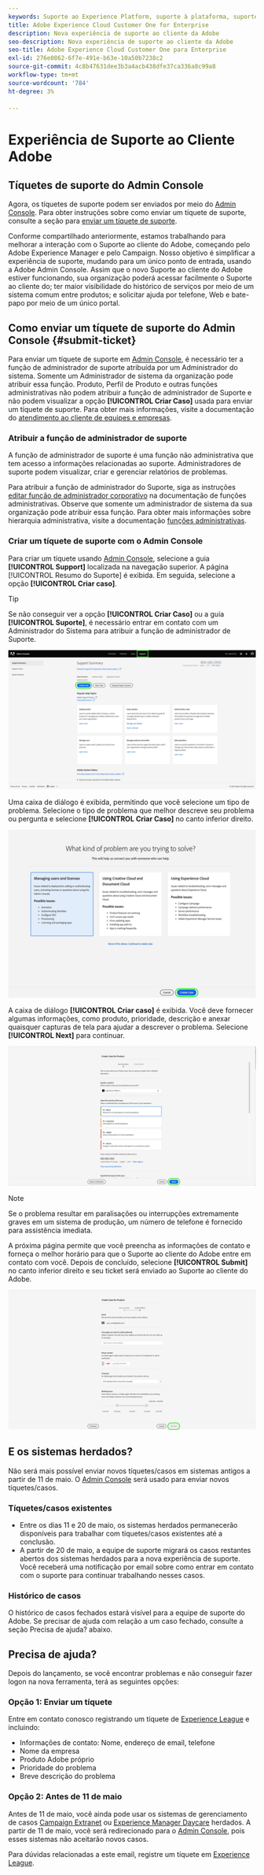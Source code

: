 ```yaml
---
keywords: Suporte ao Experience Platform, suporte à plataforma, suporte a serviços inteligentes; Suporte a assistência ao cliente; Apoio à atribuição de ajudas; suporte a rtcdp; enviar tíquete de suporte, suporte ao cliente
title: Adobe Experience Cloud Customer One for Enterprise
description: Nova experiência de suporte ao cliente da Adobe
seo-description: Nova experiência de suporte ao cliente da Adobe
seo-title: Adobe Experience Cloud Customer One para Enterprise
exl-id: 276e0862-6f7e-491e-b63e-10a50b7238c2
source-git-commit: 4c8b47631dee3b3a4acb438dfe37ca336a8c99a8
workflow-type: tm+mt
source-wordcount: '784'
ht-degree: 3%

---
```


# Experiência de Suporte ao Cliente Adobe

## Tíquetes de suporte do Admin Console

Agora, os tíquetes de suporte podem ser enviados por meio do [Admin Console](https://adminconsole.adobe.com/). Para obter instruções sobre como enviar um tíquete de suporte, consulte a seção para [enviar um tíquete de suporte](#submit-ticket).

Conforme compartilhado anteriormente, estamos trabalhando para melhorar a interação com o Suporte ao cliente do Adobe, começando pelo Adobe Experience Manager e pelo Campaign. Nosso objetivo é simplificar a experiência de suporte, mudando para um único ponto de entrada, usando a Adobe Admin Console. Assim que o novo Suporte ao cliente do Adobe estiver funcionando, sua organização poderá acessar facilmente o Suporte ao cliente do; ter maior visibilidade do histórico de serviços por meio de um sistema comum entre produtos; e solicitar ajuda por telefone, Web e bate-papo por meio de um único portal.

## Como enviar um tíquete de suporte do Admin Console {#submit-ticket}

Para enviar um tíquete de suporte em [Admin Console](https://adminconsole.adobe.com/), é necessário ter a função de administrador de suporte atribuída por um Administrador do sistema. Somente um Administrador de sistema da organização pode atribuir essa função. Produto, Perfil de Produto e outras funções administrativas não podem atribuir a função de administrador de Suporte e não podem visualizar a opção **[!UICONTROL Criar Caso]** usada para enviar um tíquete de suporte. Para obter mais informações, visite a documentação do [atendimento ao cliente de equipes e empresas](https://helpx.adobe.com/enterprise/using/support-and-expert-services.html).

### Atribuir a função de administrador de suporte

A função de administrador de suporte é uma função não administrativa que tem acesso a informações relacionadas ao suporte. Administradores de suporte podem visualizar, criar e gerenciar relatórios de problemas.

Para atribuir a função de administrador do Suporte, siga as instruções [editar função de administrador corporativo](https://helpx.adobe.com/enterprise/using/admin-roles.html#add-admin-teams) na documentação de funções administrativas. Observe que somente um administrador de sistema da sua organização pode atribuir essa função. Para obter mais informações sobre hierarquia administrativa, visite a documentação [funções administrativas](https://helpx.adobe.com/enterprise/admin-guide.html/enterprise/using/admin-roles.ug.html).

### Criar um tíquete de suporte com o Admin Console

Para criar um tíquete usando [Admin Console](https://adminconsole.adobe.com/), selecione a guia **[!UICONTROL Support]** localizada na navegação superior. A página [!UICONTROL Resumo do Suporte] é exibida. Em seguida, selecione a opção **[!UICONTROL Criar caso]**.

>[!TIP]
>
> Se não conseguir ver a opção **[!UICONTROL Criar Caso]** ou a guia **[!UICONTROL Suporte]**, é necessário entrar em contato com um Administrador do Sistema para atribuir a função de administrador de Suporte.

![Guia Suporte ao Admin Console](./assets/Support.png)

Uma caixa de diálogo é exibida, permitindo que você selecione um tipo de problema. Selecione o tipo de problema que melhor descreve seu problema ou pergunta e selecione **[!UICONTROL Criar Caso]** no canto inferior direito.

![Selecionar problema](./assets/select-case-type.png)

A caixa de diálogo **[!UICONTROL Criar caso]** é exibida. Você deve fornecer algumas informações, como produto, prioridade, descrição e anexar quaisquer capturas de tela para ajudar a descrever o problema. Selecione **[!UICONTROL Next]** para continuar.

![criar caso](./assets/create_case.png)

>[!NOTE]
>
> Se o problema resultar em paralisações ou interrupções extremamente graves em um sistema de produção, um número de telefone é fornecido para assistência imediata.

A próxima página permite que você preencha as informações de contato e forneça o melhor horário para que o Suporte ao cliente do Adobe entre em contato com você. Depois de concluído, selecione **[!UICONTROL Submit]** no canto inferior direito e seu ticket será enviado ao Suporte ao cliente do Adobe.

![Enviar tíquete](./assets/submit_case.png)

## E os sistemas herdados?

Não será mais possível enviar novos tíquetes/casos em sistemas antigos a partir de 11 de maio.  O [Admin Console](https://adminconsole.adobe.com/) será usado para enviar novos tíquetes/casos.

### Tíquetes/casos existentes

* Entre os dias 11 e 20 de maio, os sistemas herdados permanecerão disponíveis para trabalhar com tíquetes/casos existentes até a conclusão.
* A partir de 20 de maio, a equipe de suporte migrará os casos restantes abertos dos sistemas herdados para a nova experiência de suporte.  Você receberá uma notificação por email sobre como entrar em contato com o suporte para continuar trabalhando nesses casos.

### Histórico de casos

O histórico de casos fechados estará visível para a equipe de suporte do Adobe.  Se precisar de ajuda com relação a um caso fechado, consulte a seção Precisa de ajuda? abaixo.

## Precisa de ajuda?

Depois do lançamento, se você encontrar problemas e não conseguir fazer logon na nova ferramenta, terá as seguintes opções:

### Opção 1: Enviar um tíquete

Entre em contato conosco registrando um tíquete de [Experience League](https://experienceleague.adobe.com/?support-solution=General#support) e incluindo:

* Informações de contato: Nome, endereço de email, telefone
* Nome da empresa
* Produto Adobe próprio
* Prioridade do problema
* Breve descrição do problema

### Opção 2: Antes de 11 de maio

Antes de 11 de maio, você ainda pode usar os sistemas de gerenciamento de casos [Campaign Extranet](https://support.neolane.net/webApp/extranetLogin) ou [Experience Manager Daycare](https://daycare.day.com/home.html) herdados.  A partir de 11 de maio, você será redirecionado para o [Admin Console](https://adminconsole.adobe.com/), pois esses sistemas não aceitarão novos casos.

Para dúvidas relacionadas a este email, registre um tíquete em [Experience League](https://experienceleague.adobe.com/?support-solution=General#support).
